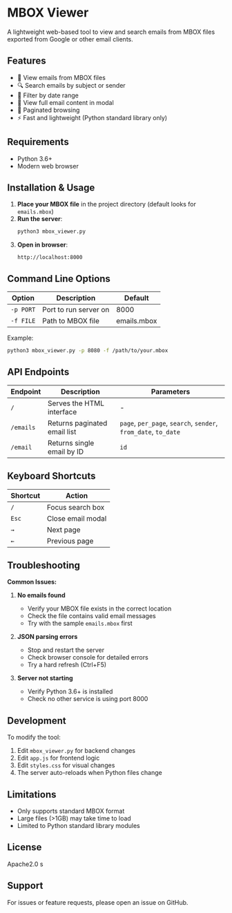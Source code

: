 # MBOX Viewer

A lightweight web-based tool to view and search emails from MBOX files exported from Google or other email clients.

## Features

- 📂 View emails from MBOX files
- 🔍 Search emails by subject or sender
- 📅 Filter by date range
- 📧 View full email content in modal
- 📄 Paginated browsing
- ⚡ Fast and lightweight (Python standard library only)

## Requirements

- Python 3.6+
- Modern web browser

## Installation & Usage

1. **Place your MBOX file** in the project directory (default looks for `emails.mbox`)
2. **Run the server**:
   ```bash
   python3 mbox_viewer.py
   ```
3. **Open in browser**:
   ```
   http://localhost:8000
   ```

## Command Line Options

| Option | Description | Default |
|--------|-------------|---------|
| `-p PORT` | Port to run server on | 8000 |
| `-f FILE` | Path to MBOX file | emails.mbox |

Example:
```bash
python3 mbox_viewer.py -p 8080 -f /path/to/your.mbox
```

## API Endpoints

| Endpoint | Description | Parameters |
|----------|-------------|------------|
| `/` | Serves the HTML interface | - |
| `/emails` | Returns paginated email list | `page`, `per_page`, `search`, `sender`, `from_date`, `to_date` |
| `/email` | Returns single email by ID | `id` |

## Keyboard Shortcuts

| Shortcut | Action |
|----------|--------|
| `/` | Focus search box |
| `Esc` | Close email modal |
| `→` | Next page |
| `←` | Previous page |

## Troubleshooting

**Common Issues:**

1. **No emails found**
   - Verify your MBOX file exists in the correct location
   - Check the file contains valid email messages
   - Try with the sample `emails.mbox` first

2. **JSON parsing errors**
   - Stop and restart the server
   - Check browser console for detailed errors
   - Try a hard refresh (Ctrl+F5)

3. **Server not starting**
   - Verify Python 3.6+ is installed
   - Check no other service is using port 8000

## Development

To modify the tool:

1. Edit `mbox_viewer.py` for backend changes
2. Edit `app.js` for frontend logic
3. Edit `styles.css` for visual changes
4. The server auto-reloads when Python files change

## Limitations

- Only supports standard MBOX format
- Large files (>1GB) may take time to load
- Limited to Python standard library modules

## License

Apache2.0
s
## Support

For issues or feature requests, please open an issue on GitHub.
